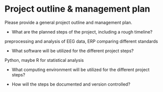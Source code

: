 # Project outline & management plan

Please provide a general project outline and management plan.

* What are the planned steps of the project, including a rough timeline?

preprocessing and analysis of EEG data, ERP
comparing different standards

* What software will be utilized for the different project steps?

Python, maybe R for statistical analysis

* What computing environment will be utilized for the different project steps?

* How will the steps be documented and version controlled?
